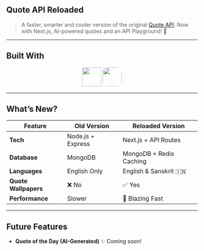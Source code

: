 ## Quote API Reloaded

> A faster, smarter and cooler version of the original <a href="https://github.com/Vageesh-Jayaraman/Quote-API">Quote API</a>. Now with Next.js, AI-powered quotes and an API Playground! 🎉

---

## Built With

<div align="center">
  <img src="https://skillicons.dev/icons?i=nextjs,typescript,mongodb,redis,vercel,tailwind" height="50" />
  <img src="https://github.com/user-attachments/assets/56cd2d59-72e0-4c83-9c74-f4d03f2cde89" height="50" style="border-radius: 12px;" />
</div>

---

## What’s New?

| Feature | Old Version | Reloaded Version |
|---------|------------|------------------|
| **Tech** | Node.js + Express | Next.js + API Routes |
| **Database** | MongoDB | MongoDB + Redis Caching |
| **Languages** | English Only | English & Sanskrit 🇮🇳 |
| **Quote Wallpapers** | ❌ No | ✅ Yes |
| **Performance** | Slower | 🚀 Blazing Fast |

---

## Future Features

- **Quote of the Day (AI-Generated)** ✨ Coming soon!

